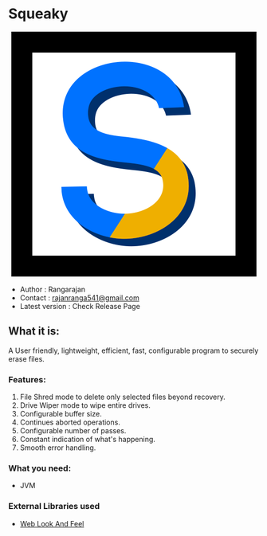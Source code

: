 # Squeaky

<div style="text-align:center"><img src ="https://github.com/Rangarajan541/Squeaky/blob/master/src/squeaky/Images/IconImageLargeBlack.png" /></div>

* Author          : Rangarajan 
* Contact         : rajanranga541@gmail.com
* Latest version  : Check Release Page

## What it is:
A User friendly, lightweight, efficient, fast, configurable program to securely erase files.

### Features:
1. File Shred mode to delete only selected files beyond recovery.
1. Drive Wiper mode to wipe entire drives.
1. Configurable buffer size.
1. Continues aborted operations.
1. Configurable number of passes.
1. Constant indication of what's happening.
1. Smooth error handling.

### What you need:
* JVM

### External Libraries used
* [Web Look And Feel](http://weblookandfeel.com)
